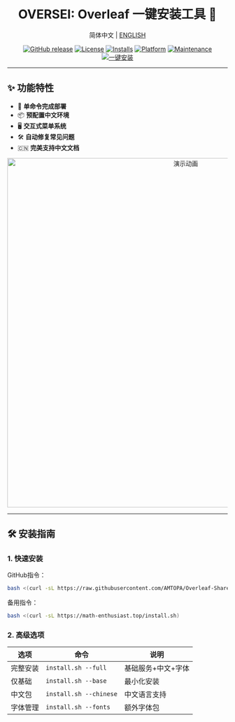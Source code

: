 <div align="center">
<h1>OVERSEI: Overleaf 一键安装工具 🚀</h1>

简体中文 | <a href="README.md">ENGLISH</a>

[![GitHub release](https://img.shields.io/github/release/AMTOPA/Overleaf-Sharelatex-Easy-Install.svg?style=for-the-badge)](https://github.com/AMTOPA/Overleaf-Sharelatex-Easy-Install/releases)
[![License](https://img.shields.io/badge/license-MIT-blue?style=for-the-badge)](https://opensource.org/licenses/MIT)
[![Installs](https://img.shields.io/badge/dynamic/json?url=https://js.ruseo.cn/api/counter.php%3Fapi_key=YOUR_API_KEY%26action%3Dget%26counter_id%3D0bc7f9e8ed200173dc9205089c2d3036&label=installs&query=counter.current_count&color=blue&style=for-the-badge)](https://github.com/your-repo)
[![Platform](https://img.shields.io/badge/platform-Linux%20|%20WSL-blue?style=for-the-badge)](https://zh.wikipedia.org/wiki/Linux)
[![Maintenance](https://img.shields.io/badge/Maintained%3F-yes-green?style=for-the-badge)](https://github.com/AMTOPA/Overleaf-Sharelatex-Easy-Install/graphs/commit-activity)
[![一键安装](https://img.shields.io/badge/一键安装-绿色-brightgreen?style=for-the-badge&logo=shell)](https://raw.githubusercontent.com/AMTOPA/Overleaf-Sharelatex-Easy-Install/main/install.sh)

</div>

---

## ✨ 功能特性

- 🚀 **单命令完成部署**
- 📦 **预配置中文环境**
- 🖥️ **交互式菜单系统**
- 🛠️ **自动修复常见问题**
- 🇨🇳 **完美支持中文文档**

<div align="center">
<img src="https://example.com/oversei-demo-zh.gif" width="800" alt="演示动画">
</div>

---

## 🛠️ 安装指南

### 1. 快速安装

GitHub指令：

```bash
bash <(curl -sL https://raw.githubusercontent.com/AMTOPA/Overleaf-Sharelatex-Easy-Install/main/install.sh)
```

备用指令：

```bash
bash <(curl -sL https://math-enthusiast.top/install.sh)
```

### 2. 高级选项

| 选项   | 命令                     | 说明         |
| ---- | ---------------------- | ---------- |
| 完整安装 | `install.sh --full`    | 基础服务+中文+字体 |
| 仅基础  | `install.sh --base`    | 最小化安装      |
| 中文包  | `install.sh --chinese` | 中文语言支持     |
| 字体管理 | `install.sh --fonts`   | 额外字体包      |
